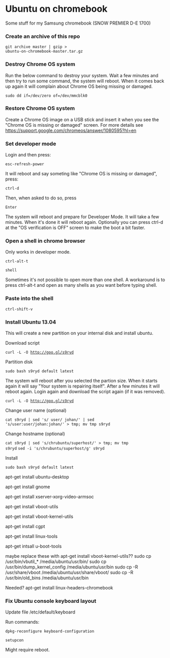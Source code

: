 Ubuntu on chromebook
====================
Some stuff for my Samsung chromebook (SNOW PREMIER D-E 1700)

### Create an archive of this repo
<code>git archive master | gzip > ubuntu-on-chromebook-master.tar.gz</code>

### Destroy Chrome OS system
Run the below command to destroy your system. Wait a few minutes and then try to run some command, the system will reboot. When it comes back up again it will complain about Chrome OS being missing or damaged.

<code>sudo dd if=/dev/zero of=/dev/mmcblk0</code>

### Restore Chrome OS system
Create a Chrome OS image on a USB stick and insert it when you see the "Chrome OS is missing or damaged" screen. For more details see https://support.google.com/chromeos/answer/1080595?hl=en

### Set developer mode
Login and then press:

<code>esc-refresh-power</code>

It will reboot and say someting like "Chrome OS is missing or damaged", press:

<code>ctrl-d</code>

Then, when asked to do so, press

<code>Enter</code>

The system will reboot and prepare for Developer Mode. It will take a few minutes. When it's done it will reboot again. Optionally you can press ctrl-d at the "OS verification is OFF" screen to make the boot a bit faster.

### Open a shell in chrome browser
Only works in developer mode.

<code>ctrl-alt-t</code>

<code>shell</code>

Sometimes it's not possible to open more than one shell. A workaround is to press ctrl-alt-t and open as many shells as you want before typing shell.

### Paste into the shell
<code>ctrl-shift-v</code>

### Install Ubuntu 13.04
This will create a new partition on your internal disk and install ubuntu.

Download script

<code>curl -L -O http://goo.gl/s9ryd</code>

Partition disk

<code>sudo bash s9ryd default latest</code>

The system will reboot after you selected the partion size. When it starts again it will say "Your system is repairing itself". After a few minutes it will reboot again. Login again and download the script again (if it was removed).

<code>curl -L -O http://goo.gl/s9ryd</code>

Change user name (optional)

<code>cat s9ryd | sed 's/ user/ johan/' | sed 's/user:user/johan:johan/' > tmp; mv tmp s9ryd</code>

Change hostname (optional)

<code>cat s9ryd | sed 's/chrubuntu/superhost/' > tmp; mv tmp s9ryd</code>
<code>sed -i 's/chrubuntu/superhost/g' s9ryd</code>

Install

<code>sudo bash s9ryd default latest</code>

apt-get install ubuntu-desktop

apt-get install gnome

apt-get install xserver-xorg-video-armsoc

apt-get install vboot-utils

apt-get install vboot-kernel-utils

apt-get install cgpt

apt-get install linux-tools

apt-get intsall u-boot-tools

maybe replace these with apt-get install vboot-kernel-utils??
sudo cp /usr/bin/vbutil_* /media/ubuntu/usr/bin/
sudo cp /usr/bin/dump_kernel_config /media/ubuntu/usr/bin
sudo cp -R /usr/share/vboot /media/ubuntu/usr/share/vboot/
sudo cp -R /usr/bin/old_bins /media/ubuntu/usr/bin


Needed? apt-get install linux-headers-chromebook

### Fix Ubuntu console keyboard layout
Update file /etc/default/keyboard

Run commands:

<code>dpkg-reconfigure keyboard-configuration</code>

<code>setupcon</code>

Might require reboot.
